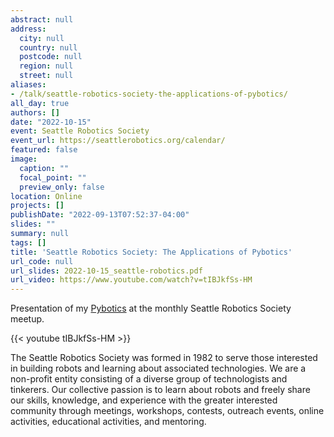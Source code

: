 ```yaml
---
abstract: null
address:
  city: null
  country: null
  postcode: null
  region: null
  street: null
aliases:
- /talk/seattle-robotics-society-the-applications-of-pybotics/
all_day: true
authors: []
date: "2022-10-15"
event: Seattle Robotics Society
event_url: https://seattlerobotics.org/calendar/
featured: false
image:
  caption: ""
  focal_point: ""
  preview_only: false
location: Online
projects: []
publishDate: "2022-09-13T07:52:37-04:00"
slides: ""
summary: null
tags: []
title: 'Seattle Robotics Society: The Applications of Pybotics'
url_code: null
url_slides: 2022-10-15_seattle-robotics.pdf
url_video: https://www.youtube.com/watch?v=tIBJkfSs-HM
---
```


Presentation of my [Pybotics](https://github.com/engnadeau/pybotics) at the monthly Seattle Robotics Society meetup.

{{< youtube tIBJkfSs-HM >}}

The Seattle Robotics Society was formed in 1982 to serve those interested in building robots and learning about associated technologies. We are a non-profit entity consisting of a diverse group of technologists and tinkerers. Our collective passion is to learn about robots and freely share our skills, knowledge, and experience with the greater interested community through meetings, workshops, contests, outreach events, online activities, educational activities, and mentoring.

